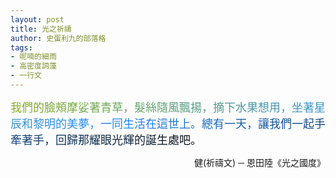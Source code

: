 ```yaml
---
layout: post
title: 光之祈禱
author: 史蛋利九的部落格
tags:
- 呢喃的細雨
- 高密度詞藻
- 一行文
---
```


<span style="font-size: large;
background: -webkit-linear-gradient(45deg, #8aaf20, #208aff, #090909);
-webkit-background-clip: text;
-webkit-text-fill-color: transparent;">
我們的臉頰摩娑著青草，髮絲隨風飄揚，摘下水果想用，坐著星辰和黎明的美夢，一同生活在這世上。總有一天，讓我們一起手牽著手，回歸那耀眼光輝的誕生處吧。
</span>
<div style="text-align: right;">
健(祈禱文) ─ 恩田陸《光之國度》
</div>
